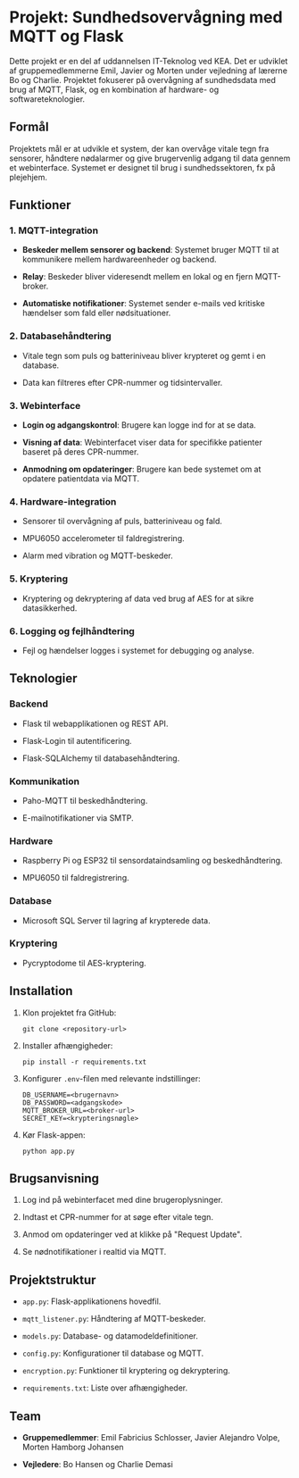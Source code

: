 Projekt: Sundhedsovervågning med MQTT og Flask
==============================================

Dette projekt er en del af uddannelsen IT-Teknolog ved KEA. Det er udviklet af gruppemedlemmerne Emil, Javier og Morten under vejledning af lærerne Bo og Charlie. Projektet fokuserer på overvågning af sundhedsdata med brug af MQTT, Flask, og en kombination af hardware- og softwareteknologier.

Formål
------

Projektets mål er at udvikle et system, der kan overvåge vitale tegn fra sensorer, håndtere nødalarmer og give brugervenlig adgang til data gennem et webinterface. Systemet er designet til brug i sundhedssektoren, fx på plejehjem.

Funktioner
----------

### 1\. MQTT-integration

-   **Beskeder mellem sensorer og backend**: Systemet bruger MQTT til at kommunikere mellem hardwareenheder og backend.

-   **Relay**: Beskeder bliver videresendt mellem en lokal og en fjern MQTT-broker.

-   **Automatiske notifikationer**: Systemet sender e-mails ved kritiske hændelser som fald eller nødsituationer.

### 2\. Databasehåndtering

-   Vitale tegn som puls og batteriniveau bliver krypteret og gemt i en database.

-   Data kan filtreres efter CPR-nummer og tidsintervaller.

### 3\. Webinterface

-   **Login og adgangskontrol**: Brugere kan logge ind for at se data.

-   **Visning af data**: Webinterfacet viser data for specifikke patienter baseret på deres CPR-nummer.

-   **Anmodning om opdateringer**: Brugere kan bede systemet om at opdatere patientdata via MQTT.

### 4\. Hardware-integration

-   Sensorer til overvågning af puls, batteriniveau og fald.

-   MPU6050 accelerometer til faldregistrering.

-   Alarm med vibration og MQTT-beskeder.

### 5\. Kryptering

-   Kryptering og dekryptering af data ved brug af AES for at sikre datasikkerhed.

### 6\. Logging og fejlhåndtering

-   Fejl og hændelser logges i systemet for debugging og analyse.

Teknologier
-----------

### Backend

-   Flask til webapplikationen og REST API.

-   Flask-Login til autentificering.

-   Flask-SQLAlchemy til databasehåndtering.

### Kommunikation

-   Paho-MQTT til beskedhåndtering.

-   E-mailnotifikationer via SMTP.

### Hardware

-   Raspberry Pi og ESP32 til sensordataindsamling og beskedhåndtering.

-   MPU6050 til faldregistrering.

### Database

-   Microsoft SQL Server til lagring af krypterede data.

### Kryptering

-   Pycryptodome til AES-kryptering.

Installation
------------

1.  Klon projektet fra GitHub:

    ```
    git clone <repository-url>
    ```

2.  Installer afhængigheder:

    ```
    pip install -r requirements.txt
    ```

3.  Konfigurer `.env`-filen med relevante indstillinger:

    ```
    DB_USERNAME=<brugernavn>
    DB_PASSWORD=<adgangskode>
    MQTT_BROKER_URL=<broker-url>
    SECRET_KEY=<krypteringsnøgle>
    ```

4.  Kør Flask-appen:

    ```
    python app.py
    ```

Brugsanvisning
--------------

1.  Log ind på webinterfacet med dine brugeroplysninger.

2.  Indtast et CPR-nummer for at søge efter vitale tegn.

3.  Anmod om opdateringer ved at klikke på "Request Update".

4.  Se nødnotifikationer i realtid via MQTT.

Projektstruktur
---------------

-   `app.py`: Flask-applikationens hovedfil.

-   `mqtt_listener.py`: Håndtering af MQTT-beskeder.

-   `models.py`: Database- og datamodeldefinitioner.

-   `config.py`: Konfigurationer til database og MQTT.

-   `encryption.py`: Funktioner til kryptering og dekryptering.

-   `requirements.txt`: Liste over afhængigheder.

Team
----

-   **Gruppemedlemmer**: Emil Fabricius Schlosser, Javier Alejandro Volpe, Morten Hamborg Johansen

-   **Vejledere**: Bo Hansen og Charlie Demasi
